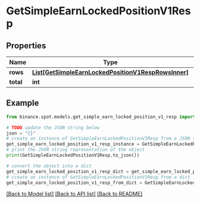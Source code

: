 # GetSimpleEarnLockedPositionV1Resp


## Properties

Name | Type | Description | Notes
------------ | ------------- | ------------- | -------------
**rows** | [**List[GetSimpleEarnLockedPositionV1RespRowsInner]**](GetSimpleEarnLockedPositionV1RespRowsInner.md) |  | [optional] 
**total** | **int** |  | [optional] 

## Example

```python
from binance.spot.models.get_simple_earn_locked_position_v1_resp import GetSimpleEarnLockedPositionV1Resp

# TODO update the JSON string below
json = "{}"
# create an instance of GetSimpleEarnLockedPositionV1Resp from a JSON string
get_simple_earn_locked_position_v1_resp_instance = GetSimpleEarnLockedPositionV1Resp.from_json(json)
# print the JSON string representation of the object
print(GetSimpleEarnLockedPositionV1Resp.to_json())

# convert the object into a dict
get_simple_earn_locked_position_v1_resp_dict = get_simple_earn_locked_position_v1_resp_instance.to_dict()
# create an instance of GetSimpleEarnLockedPositionV1Resp from a dict
get_simple_earn_locked_position_v1_resp_from_dict = GetSimpleEarnLockedPositionV1Resp.from_dict(get_simple_earn_locked_position_v1_resp_dict)
```
[[Back to Model list]](../README.md#documentation-for-models) [[Back to API list]](../README.md#documentation-for-api-endpoints) [[Back to README]](../README.md)


